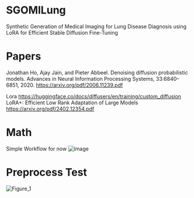 # SGOMILung
Synthetic Generation of Medical Imaging for Lung Disease Diagnosis using LoRA for Efficient Stable Diffusion Fine-Tuning

# Papers
Jonathan Ho, Ajay Jain, and Pieter Abbeel. Denoising diffusion probabilistic models. Advances in Neural Information
Processing Systems, 33:6840–6851, 2020.
https://arxiv.org/pdf/2006.11239.pdf

Lora
https://huggingface.co/docs/diffusers/en/training/custom_diffusion
LoRA+: Efficient Low Rank Adaptation of Large Models
https://arxiv.org/pdf/2402.12354.pdf

# Math


Simple Workflow for now
![image](https://github.com/bryankappa/SGOMILung/assets/90988298/d4009836-db0b-49c8-98f1-366e57e6477b)

# Preprocess Test
![Figure_1](https://github.com/bryankappa/SGOMILung/assets/90988298/94cde80f-dea4-4a01-8e97-3e470b002ccf)

